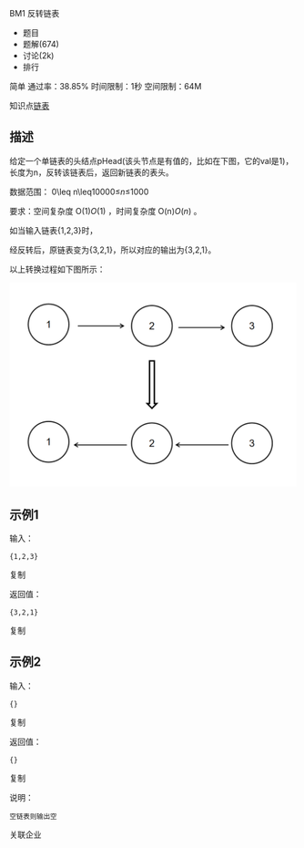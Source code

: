 BM1 反转链表







- 题目
- 题解(674)
- 讨论(2k)
- 排行

简单 通过率：38.85% 时间限制：1秒 空间限制：64M

知识点[链表](https://www.nowcoder.com/exam/oj?tag=580)

## 描述

给定一个单链表的头结点pHead(该头节点是有值的，比如在下图，它的val是1)，长度为n，反转该链表后，返回新链表的表头。

数据范围： 0\leq n\leq10000≤*n*≤1000

要求：空间复杂度 O(1)*O*(1) ，时间复杂度 O(n)*O*(*n*) 。

如当输入链表{1,2,3}时，

经反转后，原链表变为{3,2,1}，所以对应的输出为{3,2,1}。

以上转换过程如下图所示：

![img](MarkDownImages/BM1.assets/4A47A0DB6E60853DEDFCFDF08A5CA249.png)

## 示例1

输入：

```
{1,2,3}
```

复制

返回值：

```
{3,2,1}
```

复制

## 示例2

输入：

```
{}
```

复制

返回值：

```
{}
```

复制

说明：

```
空链表则输出空                  
```

关联企业